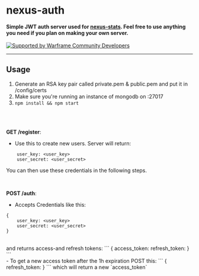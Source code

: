 # nexus-auth
**Simple JWT auth server used for [nexus-stats](https://github.com/Kaptard/nexus-stats). Feel free to use anything you need if you plan on making your own server.**<br><br>
[![Supported by Warframe Community Developers](https://github.com/Warframe-Community-Developers/banner/blob/master/banner.png)](https://github.com/Warframe-Community-Developers)
- - - -

## Usage
1. Generate an RSA key pair called private.pem & public.pem and put it in /config/certs
2. Make sure you're running an instance of mongodb on :27017
3. `npm install && npm start`
<br>
<br>

**GET /register**: 
- Use this to create new users. Server will return:
```
    user_key: <user_key>
    user_secret: <user_secret>
```
You can then use these credentials in the following steps.

<br>

**POST /auth**: 
- Accepts Credentials like this:
```
{
    user_key: <user_key>
    user_secret: <user_secret>
}
``` 
<br>
and returns access-and refresh tokens:
```
{
    access_token: <JWT>
    refresh_token: <token>
}
```
<br>
- To get a new access token after the 1h expiration POST this:
```
{
    refresh_token: <token>
}
```
which will return a new `access_token`
